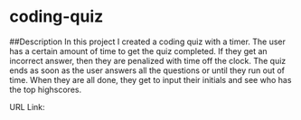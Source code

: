 # coding-quiz
##Description
In this project I created a coding quiz with a timer. The user has a certain amount of time to get the quiz completed. If they get an incorrect answer, then they are penalized with time off the clock. The quiz ends as soon as the user answers all the questions or until they run out of time. When they are all done, they get to input their initials and see who has the top highscores. 

URL Link: 